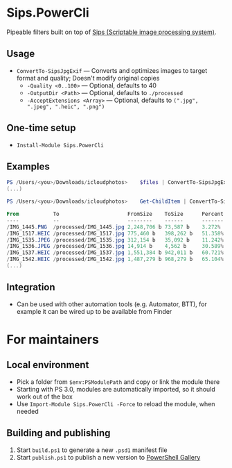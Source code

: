 # Sips.PowerCli

Pipeable filters built on top of [Sips (Scriptable image processing system)](https://ss64.com/osx/sips.html).

## Usage

- `ConvertTo-SipsJpgExif` — Converts and optimizes images to target format and quality; Doesn't modify original copies
  - `-Quality <0..100>` — Optional, defaults to 40
  - `-OutputDir <Path>` — Optional, defaults to `./processed`
  - `-AcceptExtensions <Array>` — Optional, defaults to `(".jpg", ".jpeg", ".heic", ".png")`

## One-time setup

- `Install-Module Sips.PowerCli`

## Examples

```powershell
PS /Users/<you>/Downloads/icloudphotos>    $files | ConvertTo-SipsJpgExif -Quality 50
(...)

PS /Users/<you>/Downloads/icloudphotos>    Get-ChildItem | ConvertTo-SipsJpgExif | Format-Table

From           To                      FromSize    ToSize      Percent
----           --                      --------    ------      -------
/IMG_1445.PNG  /processed/IMG_1445.jpg 2,248,706 b 73,587 b    3.272%
/IMG_1517.HEIC /processed/IMG_1517.jpg 775,460 b   398,262 b   51.358%
/IMG_1535.JPEG /processed/IMG_1535.jpg 312,154 b   35,092 b    11.242%
/IMG_1536.JPEG /processed/IMG_1536.jpg 14,914 b    4,562 b     30.589%
/IMG_1537.HEIC /processed/IMG_1537.jpg 1,551,384 b 942,011 b   60.721%
/IMG_1542.HEIC /processed/IMG_1542.jpg 1,487,279 b 968,279 b   65.104%
(...)
```

## Integration

- Can be used with other automation tools (e.g. Automator, BTT), for example it can be wired up to be available from Finder

# For maintainers

## Local environment

- Pick a folder from `$env:PSModulePath` and copy or link the module there
- Starting with PS 3.0, modules are automatically imported, so it should work out of the box
- Use `Import-Module Sips.PowerCli -Force` to reload the module, when needed

## Building and publishing

1. Start `build.ps1` to generate a new `.psd1` manifest file
2. Start `publish.ps1` to publish a new version to [PowerShell Gallery](https://www.powershellgallery.com)
